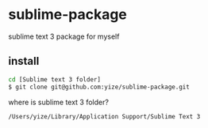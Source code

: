 # sublime-package
sublime text 3 package for myself

## install


```bash
cd [Sublime text 3 folder]
$ git clone git@github.com:yize/sublime-package.git
```

where is sublime text 3 folder?

```
/Users/yize/Library/Application Support/Sublime Text 3
```
